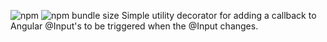 ![npm](https://img.shields.io/npm/v/angular-dynamic-input)
![npm bundle size](https://img.shields.io/bundlephobia/min/angular-dynamic-input)
Simple utility decorator for adding a callback to Angular @Input's to be triggered when the @Input changes.
